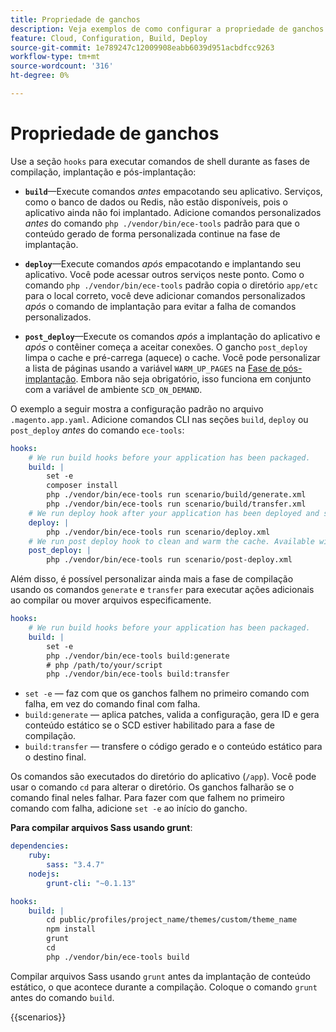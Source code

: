 ```yaml
---
title: Propriedade de ganchos
description: Veja exemplos de como configurar a propriedade de ganchos no arquivo de configuração do aplicativo  [!DNL Commerce] .
feature: Cloud, Configuration, Build, Deploy
source-git-commit: 1e789247c12009908eabb6039d951acbdfcc9263
workflow-type: tm+mt
source-wordcount: '316'
ht-degree: 0%

---
```


# Propriedade de ganchos

Use a seção `hooks` para executar comandos de shell durante as fases de compilação, implantação e pós-implantação:

- **`build`**—Execute comandos _antes_ empacotando seu aplicativo. Serviços, como o banco de dados ou Redis, não estão disponíveis, pois o aplicativo ainda não foi implantado. Adicione comandos personalizados _antes_ do comando `php ./vendor/bin/ece-tools` padrão para que o conteúdo gerado de forma personalizada continue na fase de implantação.

- **`deploy`**—Execute comandos _após_ empacotando e implantando seu aplicativo. Você pode acessar outros serviços neste ponto. Como o comando `php ./vendor/bin/ece-tools` padrão copia o diretório `app/etc` para o local correto, você deve adicionar comandos personalizados _após_ o comando de implantação para evitar a falha de comandos personalizados.

- **`post_deploy`**—Execute os comandos _após_ a implantação do aplicativo e _após_ o contêiner começa a aceitar conexões. O gancho `post_deploy` limpa o cache e pré-carrega (aquece) o cache. Você pode personalizar a lista de páginas usando a variável `WARM_UP_PAGES` na [Fase de pós-implantação](../environment/variables-post-deploy.md). Embora não seja obrigatório, isso funciona em conjunto com a variável de ambiente `SCD_ON_DEMAND`.

O exemplo a seguir mostra a configuração padrão no arquivo `.magento.app.yaml`. Adicione comandos CLI nas seções `build`, `deploy` ou `post_deploy` _antes_ do comando `ece-tools`:

```yaml
hooks:
    # We run build hooks before your application has been packaged.
    build: |
        set -e
        composer install
        php ./vendor/bin/ece-tools run scenario/build/generate.xml
        php ./vendor/bin/ece-tools run scenario/build/transfer.xml
    # We run deploy hook after your application has been deployed and started.
    deploy: |
        php ./vendor/bin/ece-tools run scenario/deploy.xml
    # We run post deploy hook to clean and warm the cache. Available with ECE-Tools 2002.0.10.
    post_deploy: |
        php ./vendor/bin/ece-tools run scenario/post-deploy.xml
```

Além disso, é possível personalizar ainda mais a fase de compilação usando os comandos `generate` e `transfer` para executar ações adicionais ao compilar ou mover arquivos especificamente.

```yaml
hooks:
    # We run build hooks before your application has been packaged.
    build: |
        set -e
        php ./vendor/bin/ece-tools build:generate
        # php /path/to/your/script
        php ./vendor/bin/ece-tools build:transfer
```

- `set -e` — faz com que os ganchos falhem no primeiro comando com falha, em vez do comando final com falha.
- `build:generate` — aplica patches, valida a configuração, gera ID e gera conteúdo estático se o SCD estiver habilitado para a fase de compilação.
- `build:transfer` — transfere o código gerado e o conteúdo estático para o destino final.

Os comandos são executados do diretório do aplicativo (`/app`). Você pode usar o comando `cd` para alterar o diretório. Os ganchos falharão se o comando final neles falhar. Para fazer com que falhem no primeiro comando com falha, adicione `set -e` ao início do gancho.

**Para compilar arquivos Sass usando grunt**:

```yaml
dependencies:
    ruby:
        sass: "3.4.7"
    nodejs:
        grunt-cli: "~0.1.13"

hooks:
    build: |
        cd public/profiles/project_name/themes/custom/theme_name
        npm install
        grunt
        cd
        php ./vendor/bin/ece-tools build
```

Compilar arquivos Sass usando `grunt` antes da implantação de conteúdo estático, o que acontece durante a compilação. Coloque o comando `grunt` antes do comando `build`.

{{scenarios}}
